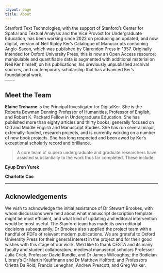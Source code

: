 ```yaml
---
layout: page
title: About
---
```

<div class="message">
Stanford Text Technologies, with the support of Stanford’s Center for Spatial and Textual Analysis and the Vice Provost for Undergraduate Education, has been working since 2022 on producing an updated, and now digital, version of Neil Ripley Ker’s Catalogue of Manuscripts containing Anglo-Saxon, which was published by Clarendon Press in 1957. Originally intended for Oxford University Press, this is now an Open Access resource: manipulable and quantifiable data is augmented with additional material on Neil Ker himself, on his publications, his previously unpublished archival sources, and contemporary scholarship that has advanced Ker’s foundational work.
</div>
-----

## Meet the Team

**Elaine Treharne** is the Principal Investigator for DigitalKer. She is the Roberta Bowman Denning Professor of Humanities, Professor of English, and Robert K. Packard Fellow in Undergraduate Education. She has published more than eighty articles and thirty books, generally focused on Old and Middle English and Manuscript Studies. She has run several major, externally-funded, research projects, and is currently working on a number of new book projects. She has long respected and been awed by Ker’s exceptional scholarly record and brilliance.

> A core team of superb undergraduate and graduate researchers have assisted substantially to the work thus far completed. These include:

**Eyup Eren Yurek**

**Charlotte Cao**



-----

## Acknowledgements
We wish to acknowledge the initial assistance of Dr Stewart Brookes, with whom discussions were held about what manuscript description template might be most efficient, and what kind of updating and editorial intervention would be most useful. The Stanford team has made its own editorial decisions subsequently. Dr Brookes also supplied the project team with a handful of PDFs of relevant modern publications. We are grateful to Oxford University Press for their general interest in the project and for their good wishes with this stage of our work. We’d like to thank CESTA and its many faculty and student collaborators; medieval manuscript scholars Professor Julia Crick, Professor David Rundle, and Dr James Willoughby; the Bodleian Library’s Dr Martin Kauffmann and Dr Matthew Holford; and Professors Orietta Da Rold, Francis Leneghan, Andrew Prescott, and Greg Walker.